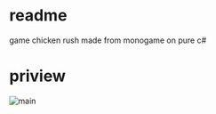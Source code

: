 # readme
game chicken rush made from monogame on pure c#

# priview
![main](https://cdn.discordapp.com/attachments/1181119054375817316/1203614661942050826/image.png?ex=65d1bc81&is=65bf4781&hm=3c1d956026a87a21f22414d7a36f8c8d874e2def10bb7f96d6f7a525d448e5dc&)
